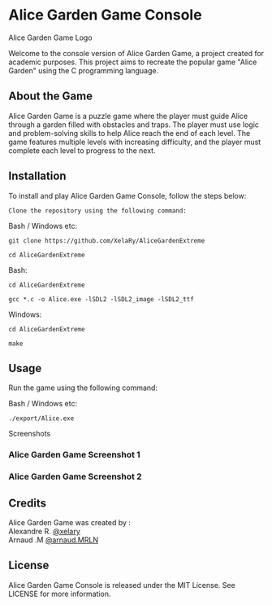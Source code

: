 # Alice Garden Game Console

Alice Garden Game Logo

Welcome to the console version of Alice Garden Game, a project created for academic purposes. This project aims to recreate the popular game "Alice Garden" using the C programming language.

## About the Game

Alice Garden Game is a puzzle game where the player must guide Alice through a garden filled with obstacles and traps. The player must use logic and problem-solving skills to help Alice reach the end of each level. The game features multiple levels with increasing difficulty, and the player must complete each level to progress to the next.

## Installation

To install and play Alice Garden Game Console, follow the steps below:

    Clone the repository using the following command:

Bash / Windows etc:

    git clone https://github.com/XelaRy/AliceGardenExtreme

    cd AliceGardenExtreme

Bash:

    cd AliceGardenExtreme

    gcc *.c -o Alice.exe -lSDL2 -lSDL2_image -lSDL2_ttf

Windows:

    cd AliceGardenExtreme

    make

## Usage

Run the game using the following command:

Bash / Windows etc:

    ./export/Alice.exe

Screenshots

### Alice Garden Game Screenshot 1

### Alice Garden Game Screenshot 2

## Credits

Alice Garden Game was created by :  
Alexandre R. [@xelary](https://github.com/XelaRy)  
Arnaud .M [@arnaud.MRLN](https://github.com/Arnaudmrln)

## License

Alice Garden Game Console is released under the MIT License. See LICENSE for more information.
